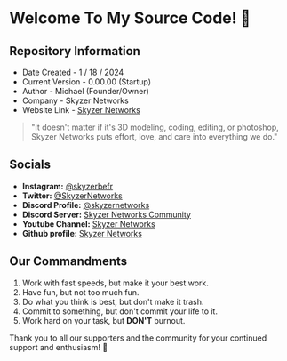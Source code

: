 # Welcome To My Source Code! 🚀

## Repository Information

- Date Created - 1 / 18 / 2024
- Current Version - 0.00.00 (Startup)
- Author - Michael (Founder/Owner)
- Company - Skyzer Networks
- Website Link - [Skyzer Networks](https://skyzernetworks.github.io)

> "It doesn't matter if it's 3D modeling, coding, editing, or photoshop, Skyzer Networks puts effort, love, and care into everything we do."

## Socials
- **Instagram:** [@skyzerbefr](https://www.instagram.com/skyzerbefr/)
- **Twitter:** [@SkyzerNetworks](https://twitter.com/SkyzerNetworks)
- **Discord Profile:** [@skyzernetworks](discordapp.com/users/922703037536018452)
- **Discord Server:** [Skyzer Networks Community](#)
- **Youtube Channel:** [Skyzer Networks](https://www.youtube.com/channel/UCeVDiHSu5EhVeQSTxhtO_kA)
- **Github profile:** [Skyzer Networks](https://github.com/skyzernetworks)

## Our Commandments
1. Work with fast speeds, but make it your best work.
2. Have fun, but not too much fun.
3. Do what you think is best, but don't make it trash.
4. Commit to something, but don't commit your life to it.
5. Work hard on your task, but **DON'T** burnout.

Thank you to all our supporters and the community for your continued support and enthusiasm! 🚀